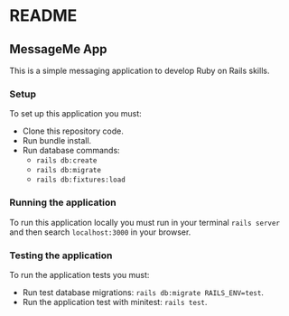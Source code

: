 # README

## MessageMe App

This is a simple messaging application to develop Ruby on Rails skills.

### Setup

To set up this application you must:
- Clone this repository code.
- Run bundle install.
- Run database commands:
  - `rails db:create`
  - `rails db:migrate`
  - `rails db:fixtures:load`

### Running the application

To run this application locally you must run in your terminal `rails server` and then search `localhost:3000` in your browser.

### Testing the application

To run the application tests you must:
- Run test database migrations: `rails db:migrate RAILS_ENV=test`.
- Run the application test with minitest: `rails test`.
